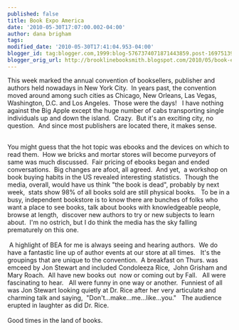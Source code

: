 ```yaml
---
published: false
title: Book Expo America
date: '2010-05-30T17:07:00.002-04:00'
author: dana brigham
tags: 
modified_date: '2010-05-30T17:41:04.953-04:00'
blogger_id: tag:blogger.com,1999:blog-5767374071871443859.post-1697513987754741942
blogger_orig_url: http://brooklinebooksmith.blogspot.com/2010/05/book-expo-america.html
---
```


This week marked the annual convention of booksellers, publisher and authors held nowadays in New York City.  In years past, the convention moved around among such cities as Chicago, New Orleans, Las Vegas, Washington, D.C. and Los Angeles.  Those were the days!   I have nothing against the Big Apple except the huge number of cabs transporting single individuals up and down the island.  Crazy.  But it's an exciting city, no question.  And since most publishers are located there, it makes sense.<div><br /></div><div>You might guess that the hot topic was ebooks and the devices on which to read them.  How we bricks and mortar stores will become purveyors of same was much discussed.  Fair pricing of ebooks began and ended conversations.  Big changes are afoot, all agreed.  And yet,  a workshop on book buying habits in the US revealed interesting statistics.  Though the media, overall, would have us think "the book is dead", probably by next week,  stats show 98% of all books sold are still physical books.   To be in a busy, independent bookstore is to know there are bunches of folks who want a place to see books, talk about books with knowledgeable people, browse at length,  discover new authors to try or new subjects to learn about.  I'm no ostrich, but I do think the media has the sky falling prematurely on this one.</div><div><br /></div><div> A highlight of BEA for me is always seeing and hearing authors.  We do have a fantastic line up of author events at our store at all times.   It's the groupings that are unique to the convention.  A breakfast on Thurs. was emceed by Jon Stewart and included Condoleeza Rice,  John Grisham and Mary Roach.  All have new books out  now or coming out by Fall.   All were fascinating to hear.   All were funny in one way or another.  Funniest of all was Jon Stewart looking quietly at Dr. Rice after her very articulate and charming talk and saying,  "Don't...make...me...like...you."   The audience erupted in laughter as did Dr. Rice.</div><div><br /></div><div>Good times in the land of books.</div>